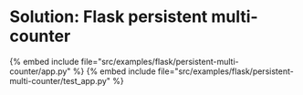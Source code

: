 # Solution: Flask persistent multi-counter

{% embed include file="src/examples/flask/persistent-multi-counter/app.py" %}
{% embed include file="src/examples/flask/persistent-multi-counter/test_app.py" %}



